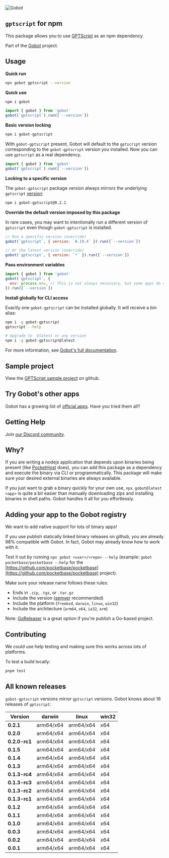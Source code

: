 ![Gobot](https://raw.githubusercontent.com/benallfree/gobot/v1.0.0-alpha.23/assets/gobot-banner-300x.png)

## `gptscript` for npm

This package allows you to use [GPTScript](https://gptscript.ai/) as an npm dependency.

Part of the [Gobot](https://www.npmjs.com/package/gobot) project.

## Usage

**Quick run**

```bash
npx gobot gptscript --version
```

**Quick use**

```bash
npm i gobot
```

```js
import { gobot } from 'gobot'
gobot(`gptscript`).run([`--version`])
```

**Basic version locking**

```bash
npm i gobot-gptscript
```

With `gobot-gptscript` present, Gobot will default to the `gptscript` version corresponding to the `gobot-gptscript` version you installed. Now you can use `gptscript` as a real dependency.

```js
import { gobot } from 'gobot'
gobot(`gptscript`).run([`--version`])
```

**Locking to a specific version**

The `gobot-gptscript` package version always mirrors the underlying `gptscript` [version](#known-versions):

```bash
npm i gobot-gptscript@0.2.1
```

**Override the default version imposed by this package**

In rare cases, you may want to intentionally run a different version of `gptscript` even though `gobot-gptscript` is installed.

```js
// Run a specific version (override)
gobot(`gptscript`, { version: `0.19.4` }).run([`--version`])

// Or the latest version (override)
gobot(`gptscript`, { version: `*` }).run([`--version`])
```

**Pass environment variables**

```js
import { gobot } from 'gobot'
gobot(`gptscript`, {
  env: process.env, // This is not always necessary, but some apps do need it
}).run([`--version`])
```

**Install globally for CLI access**

Exactly one `gobot-gptscript` can be installed globally. It will receive a bin alias:

```bash
npm i -g gobot-gptscript
gptscript --help

# Upgrade to  @latest or any version
npm i -g gobot-gptscript@latest
```

For more information, see [Gobot's full documentation](https://github.com/benallfree/gobot).



## Sample project

View the [GPTScript sample project](https://github.com/benallfree/gobot/tree/v1.0.0-alpha.23/src/apps/gptscript/sample-project) on github.

## Try Gobot's other apps

Gobot has a growing list of [official apps](https://www.npmjs.com/package/gobot#official-gobot-apps). Have you tried them all?

## Getting Help

Join [our Discord community](https://discord.gg/977kMmFnXc).

## Why?

If you are writing a nodejs application that depends upon binaries being present (like [PocketHost](https://github.com/pockethost/pockethost) does), you can add this package as a dependency and execute the binary via CLI or programmatically. This package will make sure your desired external binaries are always available.

If you just want to grab a binary quickly for your own use, `npx gobot@latest <app>` is quite a bit easier than manually downloading zips and installing binaries in shell paths. Gobot handles it all for you effortlessly.

## Adding your app to the Gobot registry

We want to add native support for lots of binary apps!

If you use publish statically linked binary releases on github, you are already 98% compatible with Gobot. In fact, Gobot may already know how to work with it.

Test it out by running `npx gobot <user>/<repo> --help` (example: `gobot pocketbase/pocketbase --help` for the [https://github.com/pocketbase/pocketbase](https://github.com/pocketbase/pocketbase) project).

Make sure your release name follows these rules:

- Ends in `.zip`, `.tgz`, or `.tar.gz`
- Include the version ([semver](https://semver.org) recommended)
- Include the platform (`freebsd`, `darwin`, `linux`, `win32`)
- Include the architecture (`arm64`, `x64`, `ia32`, `arm`)

Note: [GoReleaser](https://goreleaser.com/) is a great option if you're publish a Go-based project.

## Contributing

We could use help testing and making sure this works across lots of platforms.

To test a build locally:

```bash
pnpm test
```


## All known releases

`gobot-gptscript` versions mirror `gptscript` versions. Gobot knows about 16 releases of `gptscript`:

| Version       | darwin    | linux     | win32 |
| ------------- | --------- | --------- | ----- |
| **0.2.1**     | arm64/x64 | arm64/x64 | x64   |
| **0.2.0**     | arm64/x64 | arm64/x64 | x64   |
| **0.2.0-rc1** | arm64/x64 | arm64/x64 | x64   |
| **0.1.5**     | arm64/x64 | arm64/x64 | x64   |
| **0.1.4**     | arm64/x64 | arm64/x64 | x64   |
| **0.1.3**     | arm64/x64 | arm64/x64 | x64   |
| **0.1.3-rc4** | arm64/x64 | arm64/x64 | x64   |
| **0.1.3-rc3** | arm64/x64 | arm64/x64 | x64   |
| **0.1.3-rc2** | arm64/x64 | arm64/x64 | x64   |
| **0.1.3-rc1** | arm64/x64 | arm64/x64 | x64   |
| **0.1.2**     | arm64/x64 | arm64/x64 | x64   |
| **0.1.1**     | arm64/x64 | arm64/x64 | x64   |
| **0.1.0**     | arm64/x64 | arm64/x64 | x64   |
| **0.0.3**     | arm64/x64 | arm64/x64 | x64   |
| **0.0.2**     | arm64/x64 | arm64/x64 | x64   |
| **0.0.1**     | arm64/x64 | arm64/x64 | x64   |
